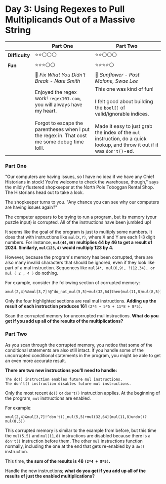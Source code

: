 # Day 3: Using Regexes to Pull Multiplicands Out of a Massive String

|              | Part One                                                                                                                                                                     | Part Two                                                                                                                                                                                                                                |
|--------------|------------------------------------------------------------------------------------------------------------------------------------------------------------------------------|-----------------------------------------------------------------------------------------------------------------------------------------------------------------------------------------------------------------------------------------|
| **Difficulty** | ⭐⭐⚪⚪⚪                                                                                                                                                                        | ⭐⭐⚪⚪⚪                                                                                                                                                                                                                                   |
| **Fun**      | ⭐⭐⭐⚪⚪                                                                                                                                                                        | ⭐⭐⭐⭐⚪                                                                                                                                                                                                                                   |
| | 🎵 *Fix What You Didn't Break - Nate Smith*                                                                                                                                  | 🎵 *Sunflower - Post Malone, Swae Lee*                                                                                                                                                                                                  |
| | Enjoyed the regex work! `regex101.com`, you will always have my heart. <br><br>Forgot to escape the parentheses when I put the regex in. That cost me some debug time lolll. | This one was kind of fun! <br><br>I felt good about building the `bool[]` of valid/ignorable indices. <br><br>Made it easy to just grab the index of the `mul` instruction, do a quick lookup, and throw it out if it was `don't()`-ed. |

### Part One

"Our computers are having issues, so I have no idea if we have any Chief Historians in stock! You're welcome to check the warehouse, though," says the mildly flustered shopkeeper at the North Pole Toboggan Rental Shop. The Historians head out to take a look.

The shopkeeper turns to you. "Any chance you can see why our computers are having issues again?"

The computer appears to be trying to run a program, but its memory (your puzzle input) is corrupted. All of the instructions have been jumbled up!

It seems like the goal of the program is just to multiply some numbers. It does that with instructions like `mul(X,Y)`, where X and Y are each 1-3 digit numbers. For instance, **`mul(44,46)` multiplies 44 by 46 to get a result of 2024. Similarly, `mul(123,4)` would multiply 123 by 4.**

However, because the program's memory has been corrupted, there are also many invalid characters that should be ignored, even if they look like part of a mul instruction. Sequences like `mul(4*, mul(6,9!, ?(12,34), or mul ( 2 , 4 )` do nothing.

For example, consider the following section of corrupted memory:

```
xmul(2,4)%&mul[3,7]!@^do_not_mul(5,5)+mul(32,64]then(mul(11,8)mul(8,5))
```

Only the four highlighted sections are real mul instructions. **Adding up the result of each instruction produces 161** `(2*4 + 5*5 + 11*8 + 8*5)`.

Scan the corrupted memory for uncorrupted mul instructions. **What do you get if you add up all of the results of the multiplications?**

### Part Two

As you scan through the corrupted memory, you notice that some of the conditional statements are also still intact. If you handle some of the uncorrupted conditional statements in the program, you might be able to get an even more accurate result.

**There are two new instructions you'll need to handle:**

    The do() instruction enables future mul instructions.
    The don't() instruction disables future mul instructions.

Only the most recent `do()` or `don't()` instruction applies. At the beginning of the program, `mul` instructions are enabled.

For example:
```
xmul(2,4)&mul[3,7]!^don't()_mul(5,5)+mul(32,64](mul(11,8)undo()?mul(8,5))
```

This corrupted memory is similar to the example from before, but this time the `mul(5,5)` and `mul(11,8)` instructions are disabled because there is a `don't()` instruction before them. The other `mul` instructions function normally, including the one at the end that gets re-enabled by a `do()` instruction.

This time, **the sum of the results is 48 `(2*4 + 8*5)`.**

Handle the new instructions; **what do you get if you add up all of the results of just the enabled multiplications?**